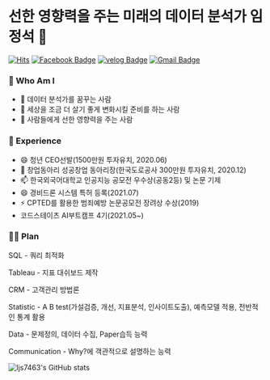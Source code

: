 # 선한 영향력을 주는 미래의 데이터 분석가 임정석 👋
[![Hits](https://hits.seeyoufarm.com/api/count/incr/badge.svg?url=https%3A%2F%2Fgithub.com%2Fljs7463&count_bg=%23DD727D&title_bg=%23CD3939&icon=&icon_color=%23CF9494&title=visit&edge_flat=false)](https://hits.seeyoufarm.com) [![Facebook Badge](https://img.shields.io/badge/-Facebook-1877f2?logo=facebook&logoColor=white&link={https://www.facebook.com/profile.php?id=100003668046363})]({https://www.facebook.com/profile.php?id=100003668046363})  [![velog Badge](http://img.shields.io/badge/-Tech%20blog-black?style=flat-square&logo=velog.io&link=https://velog.io/@ljs7463)](https://velog.io/@ljs7463) [![Gmail Badge](https://img.shields.io/badge/Gmail-D14836?style=flat&logo=Gmail&logoColor=white)](mailto:nevergiveup7463@gmail.com)

### 🧐 Who Am I
- 🔭 데이터 분석가를 꿈꾸는 사람
- 🌱 세상을 조금 더 살기 좋게 변화시킬 준비를 하는 사람
- 👯 사람들에게 선한 영향력을 주는 사람

### 💼 Experience
- 😄 청년 CEO선발(1500만원 투자유치, 2020.06)
- 💬 창업동아리 성공창업 동아리장(한국도로공사 300만원 투자유치, 2020.12)
- 📫 한국외국어대학교 인공지능 공모전 우수상(공동2등) 및 논문 기제
- 😄 경비드론 시스템 특허 등록(2021.07)
- ⚡ CPTED를 활용한 범죄예방 논문공모전 장려상 수상(2019)
- 코드스테이츠 AI부트캠프 4기(2021.05~)

### 👨‍💻 Plan
SQL - 쿼리 최적화

Tableau - 지표 대쉬보드 제작

CRM - 고객관리 방법론

Statistic - A B test(가설검증, 개선, 지표분석, 인사이트도출), 예측모델 적용, 전반적인 통계 활용

Data - 문제정의, 데이터 수집, Paper습득 능력

Communication - Why?에 객관적으로 설명하는 능력








![ljs7463's GitHub stats](https://github-readme-stats.vercel.app/api?username=ljs7463&show_icons=true&theme=radical)

